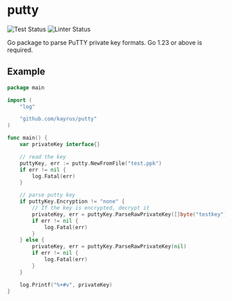 # putty

![Test Status](https://github.com/kayrus/putty/actions/workflows/go-test.yml/badge.svg)
![Linter Status](https://github.com/kayrus/putty/actions/workflows/golangci-lint.yml/badge.svg)

Go package to parse PuTTY private key formats. Go 1.23 or above is required.

## Example

```go
package main

import (
	"log"

	"github.com/kayrus/putty"
)

func main() {
	var privateKey interface{}

	// read the key
	puttyKey, err := putty.NewFromFile("test.ppk")
	if err != nil {
		log.Fatal(err)
	}

	// parse putty key
	if puttyKey.Encryption != "none" {
		// If the key is encrypted, decrypt it
		privateKey, err = puttyKey.ParseRawPrivateKey([]byte("testkey"))
		if err != nil {
			log.Fatal(err)
		}
	} else {
		privateKey, err = puttyKey.ParseRawPrivateKey(nil)
		if err != nil {
			log.Fatal(err)
		}
	}

	log.Printf("%+#v", privateKey)
}
```
